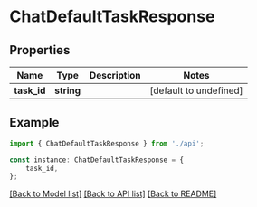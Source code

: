 # ChatDefaultTaskResponse


## Properties

Name | Type | Description | Notes
------------ | ------------- | ------------- | -------------
**task_id** | **string** |  | [default to undefined]

## Example

```typescript
import { ChatDefaultTaskResponse } from './api';

const instance: ChatDefaultTaskResponse = {
    task_id,
};
```

[[Back to Model list]](../README.md#documentation-for-models) [[Back to API list]](../README.md#documentation-for-api-endpoints) [[Back to README]](../README.md)
